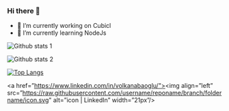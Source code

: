 ### Hi there 👋

- 🔭 I’m currently working on Cubicl
- 🌱 I’m currently learning NodeJs


![Github stats 1](https://github-readme-stats.vercel.app/api?username=volkanabaoglu&show_icons=true&theme=gradient) 


![Github stats 2](https://github-readme-stats.vercel.app/api?username=volkanabaoglu&show_icons=true&theme=radical)




[![Top Langs](https://github-readme-stats.vercel.app/api/top-langs/?username=yushi1007&layout=compact)](https://github.com/volkanabaoglu)


<a href=”https://www.linkedin.com/in/volkanabaoglu/"><img align=”left” src=”https://raw.githubusercontent.com/username/reponame/branch/foldername/icon.svg" alt=”icon | LinkedIn” width=”21px”/></a>
